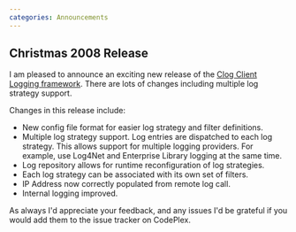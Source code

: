 ```yaml
---
categories: Announcements
---
```


## Christmas 2008 Release

I am pleased to announce an exciting new release of the [Clog Client Logging framework](http://www.codeplex.com/Clog). There are lots of changes including multiple log strategy support.

Changes in this release include:

* New config file format for easier log strategy and filter definitions.
* Multiple log strategy support. Log entries are dispatched to each log strategy. This allows support for multiple logging providers. For example, use Log4Net and Enterprise Library logging at the same time.
* Log repository allows for runtime reconfiguration of log strategies.
* Each log strategy can be associated with its own set of filters.
* IP Address now correctly populated from remote log call.
* Internal logging improved.

As always I'd appreciate your feedback, and any issues I'd be grateful if you would add them to the issue tracker on CodePlex.